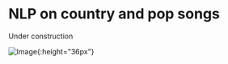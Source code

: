 # NLP on country and pop songs

Under construction

![Image](http://image.shutterstock.com/z/stock-photo-helmet-for-builder-worker-traffic-cones-under-construction-sign-icon-isolated-on-white-106063214.jpg){:height="36px"}